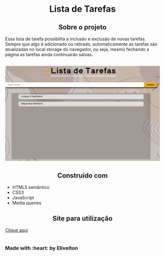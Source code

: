 <h1 align="center">Lista de Tarefas</h1>

<h2 align="center">Sobre o projeto</h2>
<p>Essa lista de tarefa possibilita a inclusão e exclusão de novas tarefas. Sempre que algo é adicionado ou retirado, automaticamente as tarefas são atualizadas no local storage do navegador, ou seja, mesmo fechando a página as tarefas ainda continuarão salvas.</p>

<h2>
    <img src="imagem/listaDeTar.gif">
</h2>

<h2 align="center">Construído com</h2>

- HTML5 semântico
- CSS3
- JavaScript
- Media queries

<h2 align="center">Site para utilização</h2>
<a href="https://lista-de-tarefas-to-do.netlify.app/" target="_blank" >Clique aqui</a>
<br><br>

<h3>Made with :heart: by Elivelton</h3>
